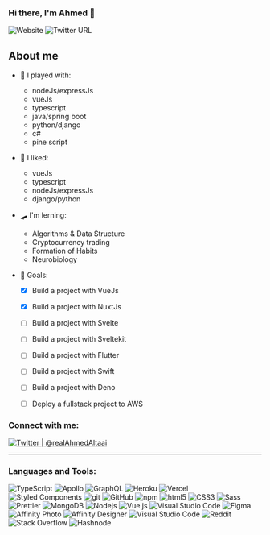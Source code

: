 ### Hi there, I'm Ahmed 👋

![Website](https://img.shields.io/website?down_color=lightgrey&down_message=Offline&label=ahmedaltaai.com&style=for-the-badge&up_color=green&up_message=Online&url=https%3A%2F%2Fahmedaltaai.com)
![Twitter URL](https://img.shields.io/twitter/url?color=blue&label=follow%20me%20%40realahmedaltaai&logo=Twitter&style=for-the-badge&url=https%3A%2F%2Ftwitter.com%2FrealAhmedAltaai)

## About me

- 🏓 I played with:
  - nodeJs/expressJs
  - vueJs
  - typescript
  - java/spring boot
  - python/django
  - c#
  - pine script
  
- 🌱 I liked: 
  -  vueJs
  -  typescript
  -  nodeJs/expressJs
  -  django/python

- 🛹 I'm lerning:
  - Algorithms & Data Structure
  - Cryptocurrency trading
  - Formation of Habits
  - Neurobiology
  
- 🥅 Goals: 
  - [X] Build a project with VueJs
  - [X] Build a project with NuxtJs
  - [ ] Build a project with Svelte
  - [ ] Build a project with Sveltekit
  - [ ] Build a project with Flutter
  - [ ] Build a project with Swift
  - [ ] Build a project with Deno
  - [ ] Deploy a fullstack project to AWS
 

### Connect with me:

[<img alt="Twitter | @realAhmedAltaai" src="https://img.shields.io/badge/Twitter-%231DA1F2.svg?style=for-the-badge&logo=Twitter&logoColor=white"/>][twitter]
<br />

---

### Languages and Tools:

<p>
  <img alt="TypeScript" src="https://img.shields.io/badge/-TypeScript-007ACC?style=flat-square&logo=typescript&logoColor=white" />
  <img alt="Apollo" src="https://img.shields.io/badge/-Apollo%20GraphQL-311C87?style=flat-square&logo=apollo-graphql&logoColor=white" />
  <img alt="GraphQL" src="https://img.shields.io/badge/-GraphQL-E10098?style=flat-square&logo=graphql&logoColor=white" />
  <img alt="Heroku" src="https://img.shields.io/badge/-Heroku-430098?style=flat-square&logo=heroku&logoColor=white" />
  <img alt="Vercel" src="https://img.shields.io/badge/vercel-%23000000.svg?style=for-the-badge&logo=vercel&logoColor=white"/>
  <img alt="Styled Components" src="https://img.shields.io/badge/-Styled_Components-db7092?style=flat-square&logo=styled-components&logoColor=white" />
  <img alt="git" src="https://img.shields.io/badge/-Git-F05032?style=flat-square&logo=git&logoColor=white" />
  <img alt="GitHub" src="https://img.shields.io/badge/github-%23121011.svg?style=for-the-badge&logo=github&logoColor=white"/>
  <img alt="npm" src="https://img.shields.io/badge/-NPM-CB3837?style=flat-square&logo=npm&logoColor=white" />
  <img alt="html5" src="https://img.shields.io/badge/-HTML5-E34F26?style=flat-square&logo=html5&logoColor=white" />
  <img alt="CSS3" src="https://img.shields.io/badge/css3-%231572B6.svg?style=for-the-badge&logo=css3&logoColor=white"/>
  <img alt="Sass" src="https://img.shields.io/badge/-Sass-CC6699?style=flat-square&logo=sass&logoColor=white" />
  <img alt="Prettier" src="https://img.shields.io/badge/-Prettier-F7B93E?style=flat-square&logo=prettier&logoColor=white" />
  <img alt="MongoDB" src="https://img.shields.io/badge/-MongoDB-13aa52?style=flat-square&logo=mongodb&logoColor=white" />
  <img alt="Nodejs" src="https://img.shields.io/badge/-Nodejs-43853d?style=flat-square&logo=Node.js&logoColor=white" />
  <img alt="Vue.js" src="https://img.shields.io/badge/vuejs-%2335495e.svg?style=for-the-badge&logo=vue-dot-js&logoColor=%234FC08D"/>
  <img alt="Visual Studio Code" src="https://img.shields.io/badge/VisualStudioCode-0078d7.svg?style=for-the-badge&logo=visual-studio-code&logoColor=white"/>
  <img alt="Figma" src="https://img.shields.io/badge/figma-%23F24E1E.svg?style=for-the-badge&logo=figma&logoColor=white"/>
  <img alt="Affinity Photo" src="https://img.shields.io/badge/affinityphoto-%237E4DD2.svg?style=for-the-badge&logo=affinity-photo&logoColor=white"/>
  <img alt="Affinity Designer" src="https://img.shields.io/badge/affinitydesginer-%231B72BE.svg?style=for-the-badge&logo=affinity-designer&logoColor=white"/>
  <img alt="Visual Studio Code" src="https://img.shields.io/badge/VisualStudioCode-0078d7.svg?style=for-the-badge&logo=visual-studio-code&logoColor=white"/>
  <img alt="Reddit" src="https://img.shields.io/badge/Reddit-%23FF4500.svg?style=for-the-badge&logo=Reddit&logoColor=white"/>
  <img alt="Stack Overflow" src="https://img.shields.io/badge/-Stackoverflow-FE7A16?style=for-the-badge&logo=stack-overflow&logoColor=white"/>
  <img alt="Hashnode" src="https://img.shields.io/badge/Hashnode-2962FF?style=for-the-badge&logo=hashnode&logoColor=white">
  
</p>

<!--
**ahmedaltaai/ahmedaltaai** is a ✨ _special_ ✨ repository because its `README.md` (this file) appears on your GitHub profile.

Here are some ideas to get you started:

- 🔭 I’m currently working on ...
- 🌱 I’m currently learning ...
- 👯 I’m looking to collaborate on ...
- 🤔 I’m looking for help with ...
- 💬 Ask me about ...
- 📫 How to reach me: ...
- 😄 Pronouns: ...
- ⚡ Fun fact: ...
-->
[website]: https://ahmedaltaai.com/
[twitter]: https://twitter.com/realAhmedAltaai
[linkedin]: https://www.linkedin.com/in/ahmed-altaai-109857196/
